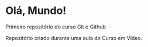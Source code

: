 # Olá, Mundo!
 Primeiro repositório do curso Git e Github

Repositório criado durante uma aula do Curso em Vídeo.